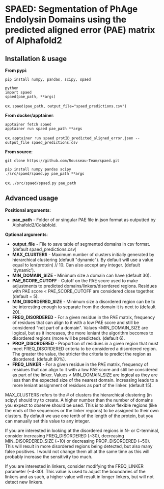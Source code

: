 # SPAED: Segmentation of PhAge Endolysin Domains using the predicted aligned error (PAE) matrix of Alphafold2


## Installation & usage

**From pypi**:
```
pip install numpy, pandas, scipy, spaed

python
import spaed
spaed(pae_path, **args)
```

ex. `spaed(pae_path, output_file="spaed_predictions.csv")`


**From docker/apptainer**:
```
apptainer fetch spaed
apptainer run spaed pae_path **args
```

ex. `apptainer run spaed protID_predicted_aligned_error.json --output_file spaed_predictions.csv`


**From source**:
```
git clone https://github.com/Rousseau-Team/spaed.git

pip install numpy pandas scipy
./src/spaed/spaed.py pae_path **args
```

ex. `./src/spaed/spaed.py pae_path`



## Advanced usage
**Positional arguments**:
- **pae_path** - Folder of or singular PAE file in json format as outputted by Alphafold2/Colabfold.


**Optional arguments**:
- **output_file** - File to save table of segmented domains in csv format. (default spaed_predictions.csv)
- **MAX_CLUSTERS** - Maximum number of clusters initially generated by hierarchical clustering (default "dynamic"). By default will use a value equal to len(protein) // 10. Can also accept any integer. (default 'dynamic').
- **MIN_DOMAIN_SIZE** - Minimum size a domain can have (default 30).
- **PAE_SCORE_CUTOFF** - Cutoff on the PAE score used to make adjustments to predicted domains/linkers/disordered regions. Residues with PAE score < PAE_SCORE_CUTOFF are considered close together. (default = 5).
- **MIN_DISORDERED_SIZE** - Minimum size a disordered region can be to be interesting enough to separate from the domain it is next to (default 20).
- **FREQ_DISORDERED** - For a given residue in the PAE matrix, frequency of residues that can align to it with a low PAE score and still be considered "not part of a domain". Values <MIN_DOMAIN_SIZE are logical, but as it increases, the more leniant the algorithm becomes to disordered regions (more will be predicted). (default 6).
- **PROP_DISORDERED** - Proportion of residues in a given region that must meet FREQ_DISORDERED criteria to be considered a disordered region. The greater the value, the stricter the criteria to predict the region as disordered. (default 80%).
- **FREQ_LINKER** - For a given residue in the PAE matrix, frequency of residues that can align to it with a low PAE score and still be considered as part of the linker. Values < MIN_DOMAIN_SIZE are logical as they are less than the expected size of the nearest domain. Increasing leads to a more leniant assignment of residues as part of the linker. (default 15).

MAX_CLUSTERS refers to the # of clusters the hierarchical clustering (in scipy) should try to create. A higher number than the number of domains you expect to observe should be used. This is to allow flexible regions (like the ends of the sequences or the linker regions) to be assigned to their own clusters. By default we use one tenth of the length of the protein, but you can manually set this value to any integer.

If you are interested in looking at the disordered regions in N- or C-terminal, consider increasing FREQ_DISORDERED (~30), decreasing MIN_DISORDERED_SIZE (~10) or decreasing PROP_DISORDERED (~50). This will result in more disordered regions being detected, but also many false positives. I would not change them all at the same time as this will probably increase the sensitivity too much.

If you are interested in linkers, consider modifying the FREQ_LINKER parameter (~4-30). This value is used to adjust the boundaries of the linkers and as such, a higher value will result in longer linkers, but will not detect new linkers.
